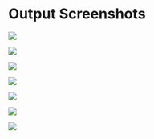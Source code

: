 # Output Screenshots

![](https://github.com/gaikwadshantanu12/oibsip_taskno1_unitconverter/blob/master/outputs/Screenshot_20230203135936.jpg)

![](https://github.com/gaikwadshantanu12/oibsip_taskno1_unitconverter/blob/master/outputs/Screenshot_20230203140013.jpg)

![](https://github.com/gaikwadshantanu12/oibsip_taskno1_unitconverter/blob/master/outputs/Screenshot_20230203140037.jpg)

![](https://github.com/gaikwadshantanu12/oibsip_taskno1_unitconverter/blob/master/outputs/Screenshot_20230203140057.jpg)

![](https://github.com/gaikwadshantanu12/oibsip_taskno1_unitconverter/blob/master/outputs/Screenshot_20230203140110.jpg)

![](https://github.com/gaikwadshantanu12/oibsip_taskno1_unitconverter/blob/master/outputs/Screenshot_20230203140132.jpg)

![](https://github.com/gaikwadshantanu12/oibsip_taskno1_unitconverter/blob/master/outputs/Screenshot_20230203140154.jpg)
